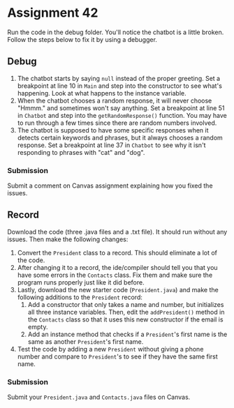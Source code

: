 # Assignment 42

Run the code in the debug folder. You'll notice the chatbot is a little broken. Follow the steps below to fix it by using a debugger.

## Debug

1. The chatbot starts by saying `null` instead of the proper greeting. Set a breakpoint at line 10 in `Main` and step into the constructor to see what's happening. Look at what happens to the instance variable.
1. When the chatbot chooses a random response, it will never choose "Hmmm." and sometimes won't say anything. Set a breakpoint at line 51 in `Chatbot` and step into the `getRandomResponse()` function. You may have to run through a few times since there are random numbers involved.
1. The chatbot is supposed to have some specific responses when it detects certain keywords and phrases, but it always chooses a random response. Set a breakpoint at line 37 in `Chatbot` to see why it isn't responding to phrases with "cat" and "dog".

### Submission

Submit a comment on Canvas assignment explaining how you fixed the issues.

## Record

Download the code (three .java files and a .txt file). It should run without any issues. Then make the following changes:

1. Convert the `President` class to a record. This should eliminate a lot of the code. 
1. After changing it to a record, the ide/compiler should tell you that you have some errors in the `Contacts` class. Fix them and make sure the program runs properly just like it did before. 
1. Lastly, download the new starter code (`President.java`) and make the following additions to the `President` record:
    1. Add a constructor that only takes a name and number, but initializes all three instance variables. Then, edit the `addPresident()` method in the `Contacts` class so that it uses this new constructor if the email is empty.
    1. Add an instance method that checks if a `President`'s first name is the same as another `President`'s first name.
1. Test the code by adding a new `President` without giving a phone number and compare to `President`'s to see if they have the same first name.

### Submission

Submit your `President.java` and `Contacts.java` files on Canvas.
